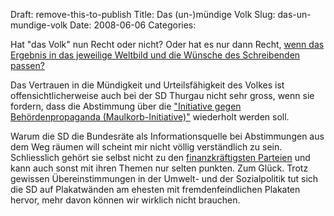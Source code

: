 Draft: remove-this-to-publish
Title: Das (un-)mündige Volk
Slug: das-un-mundige-volk
Date: 2008-06-06
Categories:

Hat "das Volk" nun Recht oder nicht? Oder hat es nur dann Recht, [wenn das Ergebnis in das jeweilige Weltbild und die Wünsche des Schreibenden passen?](http://www.morgarten.info/das-volk-hat-entschieden/)

Das Vertrauen in die Mündigkeit und Urteilsfähigkeit des Volkes ist offensichtlicherweise auch bei der SD Thurgau nicht sehr gross, wenn sie fordern, dass die Abstimmung über die ["Initiative gegen Behördenpropaganda (Maulkorb-Initiative)"](http://www.tagesanzeiger.ch/dyn/news/schweiz/883137.html) wiederholt werden soll.

Warum die SD die Bundesräte als Informationsquelle bei Abstimmungen aus dem Weg räumen will scheint mir nicht völlig verständlich zu sein. Schliesslich gehört sie selbst nicht zu den [finanzkräftigsten Parteien](http://www.svp-politik.ch/) und kann auch sonst mit ihren Themen nur selten punkten. Zum Glück. Trotz gewissen Übereinstimmungen in der Umwelt- und der Sozialpolitik tut sich die SD auf Plakatwänden am ehesten mit fremdenfeindlichen Plakaten hervor, mehr davon können wir wirklich nicht brauchen.
